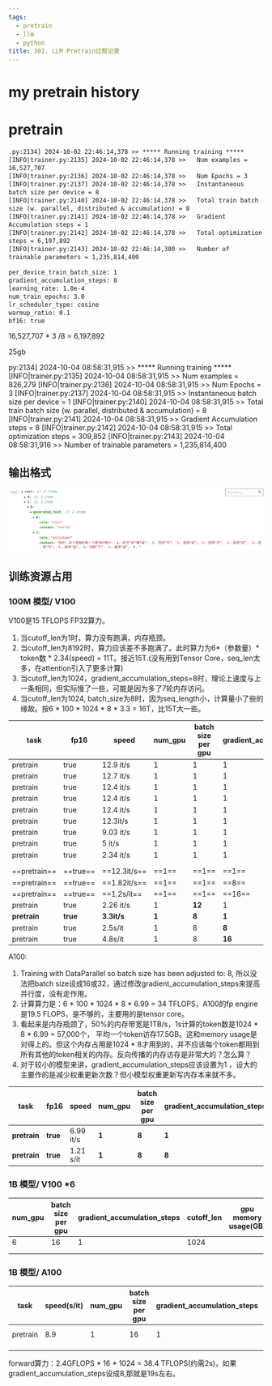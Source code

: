 ```yaml
---
tags:
  - pretrain
  - llm
  - python
title: 301. LLM Pretrain过程记录
---
```


# my pretrain history

# pretrain

```
.py:2134] 2024-10-02 22:46:14,378 >> ***** Running training *****
[INFO|trainer.py:2135] 2024-10-02 22:46:14,378 >>   Num examples = 16,527,707
[INFO|trainer.py:2136] 2024-10-02 22:46:14,378 >>   Num Epochs = 3
[INFO|trainer.py:2137] 2024-10-02 22:46:14,378 >>   Instantaneous batch size per device = 8
[INFO|trainer.py:2140] 2024-10-02 22:46:14,378 >>   Total train batch size (w. parallel, distributed & accumulation) = 8
[INFO|trainer.py:2141] 2024-10-02 22:46:14,378 >>   Gradient Accumulation steps = 1
[INFO|trainer.py:2142] 2024-10-02 22:46:14,378 >>   Total optimization steps = 6,197,892
[INFO|trainer.py:2143] 2024-10-02 22:46:14,380 >>   Number of trainable parameters = 1,235,814,400
```

```
per_device_train_batch_size: 1  
gradient_accumulation_steps: 8  
learning_rate: 1.0e-4  
num_train_epochs: 3.0  
lr_scheduler_type: cosine  
warmup_ratio: 0.1  
bf16: true
```

16,527,707 * 3 /8 = 6,197,892

25gb


py:2134] 2024-10-04 08:58:31,915 >> ***** Running training *****
[INFO|trainer.py:2135] 2024-10-04 08:58:31,915 >>   Num examples = 826,279
[INFO|trainer.py:2136] 2024-10-04 08:58:31,915 >>   Num Epochs = 3
[INFO|trainer.py:2137] 2024-10-04 08:58:31,915 >>   Instantaneous batch size per device = 1
[INFO|trainer.py:2140] 2024-10-04 08:58:31,915 >>   Total train batch size (w. parallel, distributed & accumulation) = 8
[INFO|trainer.py:2141] 2024-10-04 08:58:31,915 >>   Gradient Accumulation steps = 8
[INFO|trainer.py:2142] 2024-10-04 08:58:31,915 >>   Total optimization steps = 309,852
[INFO|trainer.py:2143] 2024-10-04 08:58:31,916 >>   Number of trainable parameters = 1,235,814,400

## 输出格式

![](assets/Pasted%20image%2020241008123149.png)

## 训练资源占用


### 100M 模型/ V100

V100是15 TFLOPS FP32算力。
1. 当cutoff_len为1时，算力没有跑满，内存瓶颈。
2. 当cutoff_len为8192时，算力应该差不多跑满了。此时算力为6*（参数量）* token数 * 2.34(speed) = 11T。接近15T.(没有用到Tensor Core，seq_len太多，在attention引入了更多计算)
3. 当cutoff_len为1024，gradient_accumulation_steps=8时，理论上速度与上一条相同，但实际慢了一些，可能是因为多了7轮内存访问。
4. 当cutoff_len为1024, batch_size为8时，因为seq_length小，计算量小了些的缘故。按6 * 100 * 1024 * 8 * 3.3 = 16T，比15T大一些。

| task         | fp16     | speed        | num_gpu | batch size per gpu | gradient_accumulation_steps | cutoff_len | gpu memory usage(GB) | memory bandwidth |
| ------------ | -------- | ------------ | ------- | ------------------ | --------------------------- | ---------- | -------------------- | ---------------- |
| pretrain     | true     | 12.9 it/s    | 1       | 1                  | 1                           | 1          | 2.579                |                  |
| pretrain     | true     | 12.7 it/s    | 1       | 1                  | 1                           | 64         | 2.617                |                  |
| pretrain     | true     | 12.4 it/s    | 1       | 1                  | 1                           | 128        | 2.729                |                  |
| pretrain     | true     | 12.4 it/s    | 1       | 1                  | 1                           | 256        | 2.951                |                  |
| pretrain     | true     | 12.4 it/s    | 1       | 1                  | 1                           | 512        | 3.183                |                  |
| pretrain     | true     | 12.3it/s     | 1       | 1                  | 1                           | 1024       | 4.5                  |                  |
| pretrain     | true     | 9.03 it/s    | 1       | 1                  | 1                           | 2048       | 6.583                |                  |
| pretrain     | true     | 5 it/s       | 1       | 1                  | 1                           | 4096       | 9.647                |                  |
| pretrain     | true     | 2.34 it/s    | 1       | 1                  | 1                           | 8192       | 18.067               |                  |
|              |          |              |         |                    |                             |            |                      |                  |
|              |          |              |         |                    |                             |            |                      |                  |
| ==pretrain== | ==true== | ==12.3it/s== | ==1==   | ==1==              | ==1==                       | ==1024==   | ==4.5==              |                  |
| ==pretrain== | ==true== | ==1.82it/s== | ==1==   | ==1==              | ==8==                       | ==1024==   | ==4.529==            |                  |
| ==pretrain== | ==true== | ==1.2s/it==  | ==1==   | ==1==              | ==16==                      | ==1024==   | ==4.529==            |                  |
| pretrain     | true     | 2.26 it/s    | 1       | **12**             | 1                           | 1024       | 26.353               |                  |
| **pretrain** | **true** | **3.3it/s**  | **1**   | **8**              | **1**                       | **1024**   | **18.8**             | **70%**          |
| pretrain     | true     | 2.5s/it      | 1       | 8                  | **8**                       | 1024       | 18.0                 |                  |
| pretrain     | true     | 4.8s/it      | 1       | 8                  | **16**                      | 1024       | 18.0                 |                  |

A100:

1. Training with DataParallel so batch size has been adjusted to: 8, 所以没法把batch size设成16或32，通过修改gradient_accumulation_steps来提高并行度，没有走作用。
2. 计算算力是：6 * 100 * 1024 * 8 * 6.99 = 34 TFLOPS，A100的fp engine是19.5 FLOPS，是不够的，主要用的是tensor core。
3. 看起来是内存瓶颈了，50%的内存带宽是1TB/s，1s计算的token数是1024 * 8 * 6.99 = 57,000个， 平均一个token访存17.5GB。这和memory usage是对得上的。但这个内存占用是1024 * 8才用到的，并不应该每个token都用到所有其他的token相关的内存。反向传播的内存访存是非常大的？怎么算？
4. 对于较小的模型来讲，gradient_accumulation_steps应该设置为1 ，设大的主要作的是减少权重更新次数？但小模型权重更新写内存本来就不多。

| task         | fp16     | speed     | num_gpu | batch size per gpu | gradient_accumulation_steps | cutoff_len | gpu memory usage(GB) | memory bandwidth | tensor core | fp engine |
| ------------ | -------- | --------- | ------- | ------------------ | --------------------------- | ---------- | -------------------- | ---------------- | ----------- | --------- |
| **pretrain** | **true** | 6.99 it/s | **1**   | **8**              | **1**                       | **1024**   | **18.8**             | 50%              | 12.9%       | 3%        |
| **pretrain** | **true** | 1.21 s/it | **1**   | **8**              | **8**                       | **1024**   | **18.8**             | 50%              | 12.9%       | 3%        |

### 1B 模型/ V100 *6

| num_gpu | batch size per gpu | gradient_accumulation_steps | cutoff_len | gpu memory usage(GB) | 算力  |
| ------- | ------------------ | --------------------------- | ---------- | -------------------- | --- |
| 6       | 16                 | 1                           | 1024       |                      |     |
|         |                    |                             |            |                      |     |
|         |                    |                             |            |                      |     |

### 1B 模型/ A100 

| task     | speed(s/it) | num_gpu | batch size per gpu | gradient_accumulation_steps | cutoff_len | gpu memory usage(GB) | memory bandwidth | fp32 | fp32算力(TFLOPS) |
| -------- | ----------- | ------- | ------------------ | --------------------------- | ---------- | -------------------- | ---------------- | ---- | -------------- |
| pretrain | 8.9         | 1       | 16                 | 1                           | 1024       | 42.73                | 10%(200GB/s)     | 90%  | 17.6           |
|          |             |         |                    |                             |            |                      |                  |      |                |
|          |             |         |                    |                             |            |                      |                  |      |                |
forward算力：2.4GFLOPS * 16 * 1024 = 38.4 TFLOPS(约需2s)，如果gradient_accumulation_steps设成8,那就是19s左右。
